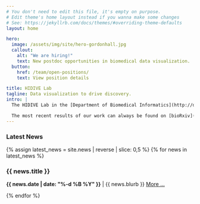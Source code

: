 ```yaml
---
# You don't need to edit this file, it's empty on purpose.
# Edit theme's home layout instead if you wanna make some changes
# See: https://jekyllrb.com/docs/themes/#overriding-theme-defaults
layout: home

hero:
  image: /assets/img/site/hero-gordonhall.jpg
  callout:
    alt: "We are hiring!"
    text: New postdoc opportunities in biomedical data visualization.
  button:
    href: /team/open-positions/
    text: View position details

title: HIDIVE Lab
tagline: Data visualization to drive discovery.
intro: |
  The HIDIVE Lab in the [Department of Biomedical Informatics](http://dbmi.hms.harvard.edu) at [Harvard Medical School](http://hms.harvard.edu) is a group of data scientists and software developers who are passionate about driving biomedical discovery by creating efficient and effective visual interfaces between analysts and data. We focus on the development of visual analysis tools for genomic and other biomedical data to address challenges in basic and applied research. We are particularly interested in applying our approaches in cancer genomics, epigenomics, and chromosome conformation studies. 

  The most recent results of our work can always be found on [bioRxiv](http://biorxiv.org/search/author1%3ANils%2BGehlenborg), [medRxiv](https://www.medrxiv.org/search/author1:Nils+Gehlenborg), [arXiv](https://arxiv.org/search/?query=gehlenborg&searchtype=author&source=header), [osf Preprints](https://osf.io/search?q=gehlenborg&resourceType=Preprint&sort=-dateModified), and on [GitHub](https://github.com/search?utf8=%E2%9C%93&q=topic%3Agehlenborglab&type=Repositories).
---
```


<div class="usa-grid-full">
  <div class="usa-width-one-third">
  <h3>Latest News</h3>
  </div>
  <div class="usa-width-two-thirds">
  {% assign latest_news = site.news | reverse | slice: 0,5 %}
  {% for news in latest_news %}
    <h3>{{ news.title }}</h3>
      <p>
        <b>{{ news.date | date: "%-d %B %Y" }}</b> |
        {{ news.blurb }} <a href="{{news.url}}">More ...</a>
      </p>
  {% endfor %}
  </div>
</div>
